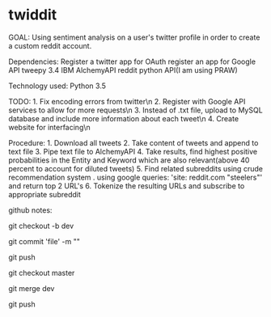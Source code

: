 # twiddit
GOAL:
	Using sentiment analysis on a user's twitter profile in order to create a custom reddit account.

Dependencies: 
Register a twitter app for OAuth
register an app for Google API
tweepy 3.4
IBM AlchemyAPI
reddit python API(I am using PRAW)

Technology used: Python 3.5

TODO: 
	1. Fix encoding errors from twitter\n
	2. Register with Google API services to allow for more requests\n
	3. Instead of .txt file, upload to MySQL database and include more information about each tweet\n
	4. Create website for interfacing\n

Procedure:
	1. Download all tweets
	2. Take content of tweets and append to text file
	3. Pipe text file to AlchemyAPI
	4. Take results, find highest positive probabilities in the Entity and Keyword which are also relevant(above 40 percent to account for diluted tweets)
	5. Find related subreddits using crude recommendation system
		. using google queries: 'site: reddit.com "steelers"' and return top 2 URL's 
	6. Tokenize the resulting URLs and subscribe to appropriate subreddit

github notes: 

git checkout -b dev

git commit 'file' -m "<msg>"

git push


git checkout master

git merge dev

git push
